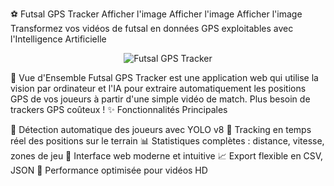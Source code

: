 ⚽ Futsal GPS Tracker
Afficher l'image
Afficher l'image
Afficher l'image
Transformez vos vidéos de futsal en données GPS exploitables avec l'Intelligence Artificielle
<p align="center">
  <img src="https://via.placeholder.com/600x300/667eea/ffffff?text=Futsal+GPS+Tracker" alt="Futsal GPS Tracker">
</p>
🎯 Vue d'Ensemble
Futsal GPS Tracker est une application web qui utilise la vision par ordinateur et l'IA pour extraire automatiquement les positions GPS de vos joueurs à partir d'une simple vidéo de match. Plus besoin de trackers GPS coûteux !
✨ Fonctionnalités Principales

🤖 Détection automatique des joueurs avec YOLO v8
📍 Tracking en temps réel des positions sur le terrain
📊 Statistiques complètes : distance, vitesse, zones de jeu
🎨 Interface web moderne et intuitive
📈 Export flexible en CSV, JSON
🚀 Performance optimisée pour vidéos HD

